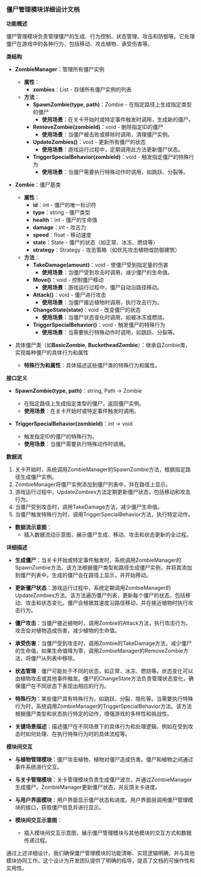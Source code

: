 ### 僵尸管理模块详细设计文档

**功能概述**

僵尸管理模块负责管理僵尸的生成、行为控制、状态管理、攻击和防御等。它处理僵尸在游戏中的各种行为，包括移动、攻击植物、承受伤害等。

**类结构**

- **ZombieManager**：管理所有僵尸实例
  - **属性**：
    - **zombies**：List<Zombie> - 存储所有僵尸实例的列表
  - **方法**：
    - **SpawnZombie(type, path)**：Zombie - 在指定路径上生成指定类型的僵尸
      - **使用场景**：在关卡开始时或特定事件触发时调用，生成新的僵尸。
    - **RemoveZombie(zombieId)**：void - 删除指定ID的僵尸
      - **使用场景**：当僵尸被击败或移除时调用，清理僵尸实例。
    - **UpdateZombies()**：void - 更新所有僵尸的状态
      - **使用场景**：游戏运行过程中，定期调用此方法更新僵尸状态。
    - **TriggerSpecialBehavior(zombieId)**：void - 触发指定僵尸的特殊行为
      - **使用场景**：当僵尸需要执行特殊动作时调用，如跳跃、分裂等。

- **Zombie**：僵尸基类
  - **属性**：
    - **id**：int - 僵尸的唯一标识符
    - **type**：string - 僵尸类型
    - **health**：int - 僵尸的生命值
    - **damage**：int - 攻击力
    - **speed**：float - 移动速度
    - **state**：State - 僵尸的状态（如正常、冰冻、燃烧等）
    - **strategy**：Strategy - 攻击策略（如优先攻击植物或防御建筑）
  - **方法**：
    - **TakeDamage(amount)**：void - 使僵尸受到指定量的伤害
      - **使用场景**：当僵尸受到攻击时调用，减少僵尸的生命值。
    - **Move()**：void - 控制僵尸移动
      - **使用场景**：游戏运行过程中，僵尸自动沿路径移动。
    - **Attack()**：void - 僵尸进行攻击
      - **使用场景**：当僵尸接近植物时调用，执行攻击行为。
    - **ChangeState(state)**：void - 改变僵尸的状态
      - **使用场景**：当僵尸状态变化时调用，如被冰冻或燃烧。
    - **TriggerSpecialBehavior()**：void - 触发僵尸的特殊行为
      - **使用场景**：当需要执行特殊动作时调用，如跳跃、分裂等。

- 具体僵尸类（如**BasicZombie**, **BucketheadZombie**）：继承自Zombie类，实现每种僵尸的具体行为和属性
  - **特殊行为和属性**：具体描述这些僵尸类的特殊行为和属性。

**接口定义**

- **SpawnZombie(type, path)**：string, Path -> Zombie
  - 在指定路径上生成指定类型的僵尸，返回僵尸实例。
  - **使用场景**：在关卡开始时或特定事件触发时调用。

- **TriggerSpecialBehavior(zombieId)**：int -> void
  - 触发指定ID的僵尸的特殊行为。
  - **使用场景**：当僵尸需要执行特殊动作时调用。

**数据流**

1. 关卡开始时，系统调用ZombieManager的SpawnZombie方法，根据指定路径生成僵尸实例。
2. ZombieManager将僵尸实例添加到僵尸列表中，并在路径上显示。
3. 游戏运行过程中，UpdateZombies方法定期更新僵尸状态，包括移动和攻击行为。
4. 当僵尸受到攻击时，调用TakeDamage方法，减少僵尸生命值。
5. 当僵尸触发特殊行为时，调用TriggerSpecialBehavior方法，执行特定动作。

- **数据流示意图**：
  - 插入数据流动示意图，展示僵尸生成、移动、攻击和状态更新的全过程。

**详细描述**

- **生成僵尸**：当关卡开始或特定事件触发时，系统调用ZombieManager的SpawnZombie方法。该方法根据僵尸类型和路径生成僵尸实例，并将其添加到僵尸列表中。生成的僵尸会在路径上显示，并开始移动。

- **更新僵尸状态**：游戏运行过程中，系统定期调用ZombieManager的UpdateZombies方法。该方法遍历僵尸列表，更新每个僵尸的状态，包括移动、攻击和状态变化。僵尸会根据其速度沿路径移动，并在接近植物时执行攻击行为。

- **僵尸攻击**：当僵尸接近植物时，调用Zombie的Attack方法，执行攻击行为。攻击会对植物造成伤害，减少植物的生命值。

- **承受伤害**：当僵尸受到攻击时，调用Zombie的TakeDamage方法，减少僵尸的生命值。如果生命值降为零，调用ZombieManager的RemoveZombie方法，将僵尸从列表中移除。

- **状态管理**：僵尸可能处于不同的状态，如正常、冰冻、燃烧等。状态变化可以由植物攻击或其他事件触发。僵尸的ChangeState方法负责管理状态变化，确保僵尸在不同状态下表现出相应的行为。

- **特殊行为**：某些僵尸具有特殊行为，如跳跃、分裂、隐形等。当需要执行特殊行为时，系统调用ZombieManager的TriggerSpecialBehavior方法。该方法根据僵尸类型和状态执行特定的动作，增强游戏的多样性和挑战性。

- **关键场景描述**：描述僵尸在不同场景下的具体行为和处理逻辑，例如在受到攻击时如何处理、在执行特殊行为时的具体流程等。

**模块间交互**

- **与植物管理模块**：僵尸攻击植物，植物对僵尸造成伤害。僵尸和植物之间通过事件系统进行交互。
- **与关卡管理模块**：关卡管理模块负责生成僵尸波次，并通过ZombieManager生成僵尸。ZombieManager更新僵尸状态，并反馈关卡进度。
- **与用户界面模块**：用户界面显示僵尸状态和进度。用户界面层调用僵尸管理模块的接口，获取僵尸信息并进行显示。

- **模块间交互示意图**：
  - 插入模块间交互示意图，展示僵尸管理模块与其他模块的交互方式和数据传递过程。

通过上述详细设计，我们确保僵尸管理模块的功能清晰、实现逻辑明确，并与其他模块协同工作。这个设计为开发团队提供了明确的指导，提高了文档的可操作性和实用性。